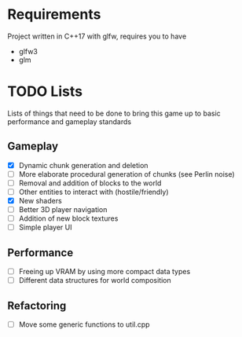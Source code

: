 # Requirements
Project written in C++17 with glfw, requires you to have 
- glfw3
- glm

# TODO Lists
Lists of things that need to be done to bring this game up to basic performance and gameplay standards

## Gameplay
- [x] Dynamic chunk generation and deletion
- [ ] More elaborate procedural generation of chunks (see Perlin noise)
- [ ] Removal and addition of blocks to the world
- [ ] Other entities to interact with (hostile/friendly)
- [x] New shaders
- [ ] Better 3D player navigation
- [ ] Addition of new block textures
- [ ] Simple player UI

## Performance
- [ ] Freeing up VRAM by using more compact data types
- [ ] Different data structures for world composition

## Refactoring
- [ ] Move some generic functions to util.cpp